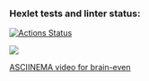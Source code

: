 ### Hexlet tests and linter status:
[![Actions Status](https://github.com/wail-hexlet/frontend-project-44/workflows/hexlet-check/badge.svg)](https://github.com/wail-hexlet/frontend-project-44/actions)

<a href="https://codeclimate.com/github/wail-hexlet/frontend-project-44/maintainability"><img src="https://api.codeclimate.com/v1/badges/365e979fcf305b5d86e8/maintainability" /></a>

<a href="https://asciinema.org/a/OF5NaUs8fUmdCXi5tWfHxXunr">ASCIINEMA video for brain-even</a>
